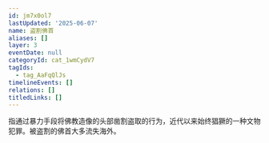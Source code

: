 ```yaml
---
id: jm7x0ol7
lastUpdated: '2025-06-07'
name: 盗割佛首
aliases: []
layer: 3
eventDate: null
categoryId: cat_1wmCydV7
tagIds:
  - tag_AaFqQlJs
timelineEvents: []
relations: []
titledLinks: []
---
```

指通过暴力手段将佛教造像的头部凿割盗取的行为，近代以来始终猖獗的一种文物犯罪。被盗割的佛首大多流失海外。
